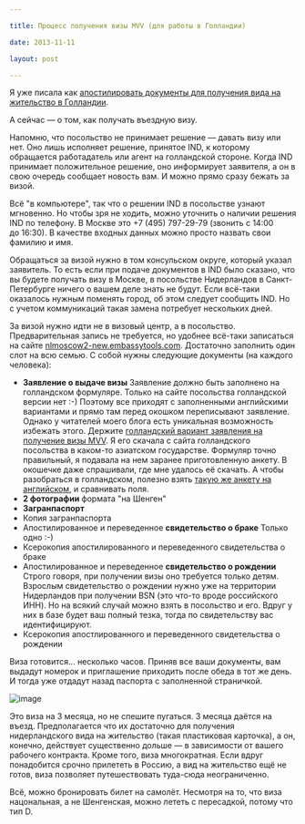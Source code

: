```yaml
---

title: Процесс получения визы MVV (для работы в Голландии)

date: 2013-11-11

layout: post

---
```

Я уже писала как [апостилировать документы для получения вида на жительство в Голландии](/ru/life/documents-for-dutch-visa-apostille).

А сейчас — о том, как получать въездную визу.

Напомню, что посольство не принимает решение — давать визу или нет. Оно лишь исполняет решение, принятое IND, к которому обращается работадатель или агент на голландской стороне. Когда IND принимает положительное решение, оно информирует заявителя, а он в свою очередь сообщает новость вам. И можно прямо сразу бежать за визой.
<excerpt/>

Всё "в компьютере", так что о решении IND в посольстве узнают мгновенно. Но чтобы зря не ходить, можно уточнить о наличии решения IND по телефону. В Москве это +7&nbsp;(495)&nbsp;797-29-79 (звонить c&nbsp;14:00 до&nbsp;16:30). В качестве входных данных можно просто назвать свои фамилию и имя.

Обращаться за визой нужно в том консульском округе, который указал заявитель. То есть если при подаче документов в IND было сказано, что вы будете получать визу в Москве, в посольстве Нидерландов в Санкт-Петербурге ничего о вашем деле знать не будут. Если всё-таки оказалось нужным поменять город, об этом следует сообщить IND. Но с учетом коммуникаций такая замена потребует нескольких дней.

За визой нужно идти не в визовый центр, а в посольство. Предварительная запись не требуется, но удобнее всё-таки записаться на сайте&nbsp;[nlmoscow2-new.embassytools.com](https://nlmoscow2-new.embassytools.com/). Достаточно заполнить один слот на всю семью.
С собой нужны следующие документы (на каждого человека):

*   **Заявление о выдаче визы**
Заявление должно быть заполнено на голландском формуляре. Только на сайте посольства голландской версии нет :-) Поэтому все приходят с заполненными английскими вариантами и прямо там перед окошком переписывают заявление. Однако у читателей моего блога есть уникальная возможность избежать этого. Держите [голландский вариант заявления на получение визы MVV](http://yadi.sk/d/Ii2dnNXiCU23Q). Я его скачала с сайта голландского посольства в каком-то азиатском государстве. Формуляр точно правильный, я подавала на нем заранее приготовленную анкету. В окошечке даже спрашивали, где мне удалось её скачать. А чтобы разобраться в голландском, полезно взять [такую же анкету на английском](http://yadi.sk/d/WIlTKaIKCU23e), и сравнивать поля.
*   **2 фотографии** формата "на Шенген"
*   **Загранпаспорт**
*   Копия загранпаспорта
*   Апостилированное и переведенное **свидетельство о браке**
Только одно :-)
*   Ксерокопия апостилированного и переведенного свидетельства о браке
*   Апостилированное и переведенное **свидетельство о рождении**
Строго говоря, при получении визы оно требуется только детям. Взрослым свидетельство о рождении нужно уже на территории Нидерландов при получении BSN (это что-то вроде российского ИНН). Но на всякий случай можно взять в посольство и его. Вдруг у них в базе будет ваш полный тезка, тогда по свидетельству вас идентифицируют.
*   Ксерокопия апостлированного и переведенного свидетельства о рождении

Виза готовится... несколько часов. Приняв все ваши документы, вам выдадут номерок и приглашение приходить после обеда в тот же день. И тогда уже отдадут назад паспорта с заполненной страничкой.

![image](http://distilleryimage10.ak.instagram.com/74ee0194149011e3982f22000a9f3c23_7.jpg)

Это виза на 3 месяца, но не спешите пугаться. 3 месяца даётся на въезд. Предполагается что их достаточно для получения нидерландского вида на жительство (такая пластиковая карточка), a он, конечно, действует существенно дольше — в зависимости от вашего рабочего контракта. Кроме того, виза многократная. Если вдруг понадобится срочно прилететь в Россию, а вид на жительство ещё не готов, виза позволяет путешествовать туда-сюда неограниченно.

Всё, можно бронировать билет на самолёт. Несмотря на то, что виза нацональная, а не Шенгенская, можно лететь с пересадкой, потому что тип D.
